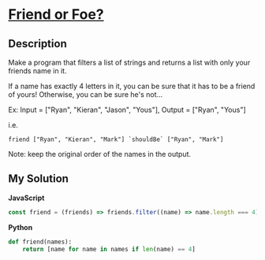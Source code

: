 # [Friend or Foe?](https://www.codewars.com/kata/55b42574ff091733d900002f)

## Description

Make a program that filters a list of strings and returns a list with only your friends name in it.

If a name has exactly 4 letters in it, you can be sure that it has to be a friend of yours! Otherwise, you can be sure he's not...

Ex: Input = ["Ryan", "Kieran", "Jason", "Yous"], Output = ["Ryan", "Yous"]

i.e.

```
friend ["Ryan", "Kieran", "Mark"] `shouldBe` ["Ryan", "Mark"]
```

Note: keep the original order of the names in the output.

## My Solution

**JavaScript**

```js
const friend = (friends) => friends.filter((name) => name.length === 4);
```

**Python**

```py
def friend(names):
    return [name for name in names if len(name) == 4]
```
